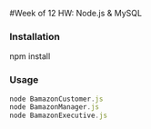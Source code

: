 #Week of 12 HW: Node.js & MySQL

### Installation

npm install

### Usage

```javascript
node BamazonCustomer.js
node BamazonManager.js
node BamazonExecutive.js
```
